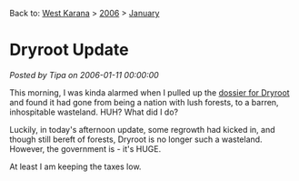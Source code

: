Back to: [West Karana](/posts/westkarana.md) > [2006](/posts/2006/westkarana.md) > [January](./westkarana.md)
# Dryroot Update

*Posted by Tipa on 2006-01-11 00:00:00*

This morning, I was kinda alarmed when I pulled up the [dossier for Dryroot](http://www.nationstates.net/dryroot) and found it had gone from being a nation with lush forests, to a barren, inhospitable wasteland. HUH? What did I do?

Luckily, in today's afternoon update, some regrowth had kicked in, and though still bereft of forests, Dryroot is no longer such a wasteland. However, the government is - it's HUGE.

At least I am keeping the taxes low.
